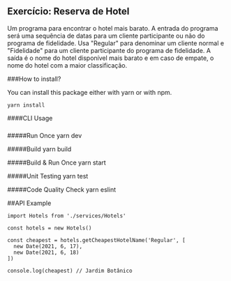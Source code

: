 ## Exercício: Reserva de Hotel

Um programa para encontrar o hotel mais barato. A entrada do programa será uma sequência de datas para um cliente participante ou não do programa de fidelidade. Usa "Regular" para denominar um cliente normal e "Fidelidade" para um cliente participante do programa de fidelidade. A saída é o nome do hotel disponível mais barato e em caso de empate, o nome do hotel com a maior classificação.

###How to install?

You can install this package either with yarn or with npm.

    yarn install

####CLI Usage
###

#####Run Once
    yarn dev

#####Build
    yarn build
    
#####Build & Run Once
    yarn start
    
#####Unit Testing
    yarn test

#####Code Quality Check
    yarn eslint
    
##API Example

    import Hotels from './services/Hotels'
    
    const hotels = new Hotels()
    
    const cheapest = hotels.getCheapestHotelName('Regular', [
      new Date(2021, 6, 17),
      new Date(2021, 6, 18)
    ])
    
    console.log(cheapest) // Jardim Botânico
                             

